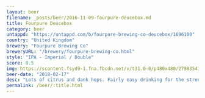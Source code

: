 ```yaml
---
layout: beer
filename: _posts/beer/2016-11-09-fourpure-deucebox.md
title: Fourpure Deucebox
category: beer
untappd: "https://untappd.com/b/fourpure-brewing-co-deucebox/1696100"
country: "United Kingdom"
brewery: "Fourpure Brewing Co"
breweryURL: "/brewery/fourpure-brewing-co.html"
style: "IPA - Imperial / Double"
score: 8.5
img: https://scontent.fsyd9-1.fna.fbcdn.net/v/t31.0-0/p480x480/27983541_10156021376468745_8205855799908928037_o.jpg?_nc_cat=106&_nc_sid=e007fa&_nc_ohc=Xz0gGtlf2VsAX9SUtCK&_nc_ht=scontent.fsyd9-1.fna&tp=6&oh=aa7906eb031211780b8d7ae694c21ef4&oe=5F95BAF7
beer-date: "2018-02-17"
desc: "Lots of citrus and dank hops. Fairly easy drinking for the strength and very enjoyable"
permalink: /beer/:title.html
---
```

